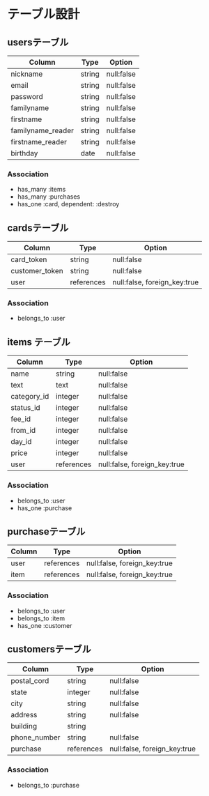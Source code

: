 # テーブル設計

## usersテーブル
| Column | Type | Option |
|--------|------|--------|
| nickname | string | null:false |
| email | string | null:false |
| password | string | null:false |
| familyname | string | null:false |
| firstname | string | null:false |
| familyname_reader | string | null:false |
| firstname_reader | string | null:false |
| birthday | date | null:false |

### Association
- has_many :items
- has_many :purchases
- has_one :card, dependent: :destroy

## cardsテーブル
| Column | Type | Option |
| -------|------|--------|
| card_token | string | null:false |
| customer_token | string | null:false |
| user | references | null:false, foreign_key:true |

### Association
- belongs_to :user

## items テーブル
| Column | Type | Option |
|--------|------|--------|
| name | string | null:false |
| text | text | null:false |
| category_id | integer | null:false |
| status_id | integer | null:false |
| fee_id | integer | null:false |
| from_id | integer | null:false |
| day_id | integer | null:false |
| price | integer | null:false |
| user | references | null:false, foreign_key:true |

### Association
- belongs_to :user
- has_one :purchase

## purchaseテーブル
| Column | Type | Option |
|--------|------|--------|
| user | references | null:false, foreign_key:true |
| item | references | null:false, foreign_key:true |

### Association
- belongs_to :user
- belongs_to :item
- has_one :customer


## customersテーブル
| Column | Type | Option |
|--------|------|--------|
| postal_cord | string | null:false |
| state | integer | null:false |
| city | string | null:false |
| address | string | null:false |
| building | string |   |
| phone_number | string | null:false |
| purchase | references | null:false, foreign_key:true |

### Association
- belongs_to :purchase